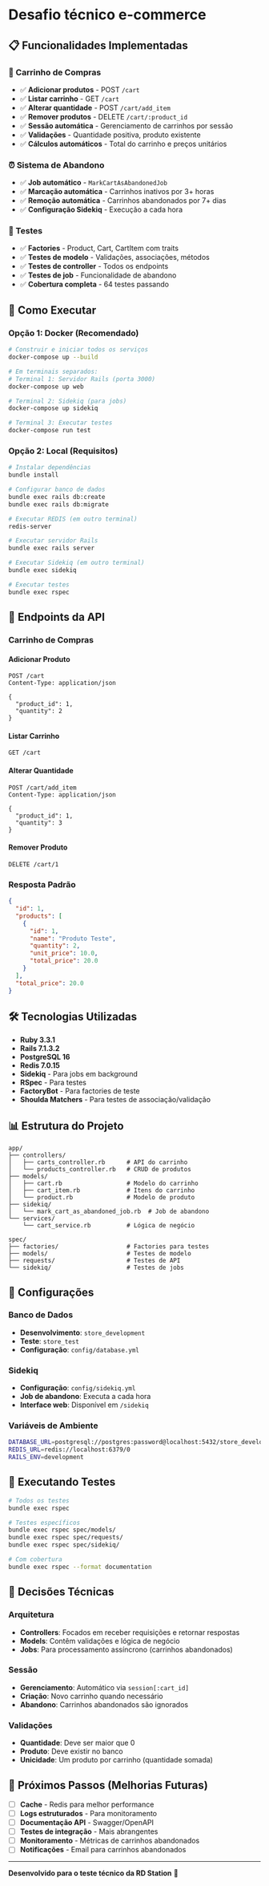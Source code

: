 # Desafio técnico e-commerce

## 📋 **Funcionalidades Implementadas**

### **🛒 Carrinho de Compras**
- ✅ **Adicionar produtos** - POST `/cart`
- ✅ **Listar carrinho** - GET `/cart`
- ✅ **Alterar quantidade** - POST `/cart/add_item`
- ✅ **Remover produtos** - DELETE `/cart/:product_id`
- ✅ **Sessão automática** - Gerenciamento de carrinhos por sessão
- ✅ **Validações** - Quantidade positiva, produto existente
- ✅ **Cálculos automáticos** - Total do carrinho e preços unitários

### **⏰ Sistema de Abandono**
- ✅ **Job automático** - `MarkCartAsAbandonedJob`
- ✅ **Marcação automática** - Carrinhos inativos por 3+ horas
- ✅ **Remoção automática** - Carrinhos abandonados por 7+ dias
- ✅ **Configuração Sidekiq** - Execução a cada hora

### **🧪 Testes**
- ✅ **Factories** - Product, Cart, CartItem com traits
- ✅ **Testes de modelo** - Validações, associações, métodos
- ✅ **Testes de controller** - Todos os endpoints
- ✅ **Testes de job** - Funcionalidade de abandono
- ✅ **Cobertura completa** - 64 testes passando

## 🚀 **Como Executar**

### **Opção 1: Docker (Recomendado)**

```bash
# Construir e iniciar todos os serviços
docker-compose up --build

# Em terminais separados:
# Terminal 1: Servidor Rails (porta 3000)
docker-compose up web

# Terminal 2: Sidekiq (para jobs)
docker-compose up sidekiq

# Terminal 3: Executar testes
docker-compose run test
```

### **Opção 2: Local (Requisitos)**

```bash
# Instalar dependências
bundle install

# Configurar banco de dados
bundle exec rails db:create
bundle exec rails db:migrate

# Executar REDIS (em outro terminal)
redis-server

# Executar servidor Rails
bundle exec rails server

# Executar Sidekiq (em outro terminal)
bundle exec sidekiq

# Executar testes
bundle exec rspec
```

## 📡 **Endpoints da API**

### **Carrinho de Compras**

#### **Adicionar Produto**
```http
POST /cart
Content-Type: application/json

{
  "product_id": 1,
  "quantity": 2
}
```

#### **Listar Carrinho**
```http
GET /cart
```

#### **Alterar Quantidade**
```http
POST /cart/add_item
Content-Type: application/json

{
  "product_id": 1,
  "quantity": 3
}
```

#### **Remover Produto**
```http
DELETE /cart/1
```

### **Resposta Padrão**
```json
{
  "id": 1,
  "products": [
    {
      "id": 1,
      "name": "Produto Teste",
      "quantity": 2,
      "unit_price": 10.0,
      "total_price": 20.0
    }
  ],
  "total_price": 20.0
}
```

## 🛠️ **Tecnologias Utilizadas**

- **Ruby 3.3.1**
- **Rails 7.1.3.2**
- **PostgreSQL 16**
- **Redis 7.0.15**
- **Sidekiq** - Para jobs em background
- **RSpec** - Para testes
- **FactoryBot** - Para factories de teste
- **Shoulda Matchers** - Para testes de associação/validação

## 📊 **Estrutura do Projeto**

```
app/
├── controllers/
│   ├── carts_controller.rb      # API do carrinho
│   └── products_controller.rb   # CRUD de produtos
├── models/
│   ├── cart.rb                  # Modelo do carrinho
│   ├── cart_item.rb             # Itens do carrinho
│   └── product.rb               # Modelo de produto
├── sidekiq/
│   └── mark_cart_as_abandoned_job.rb  # Job de abandono
└── services/
    └── cart_service.rb          # Lógica de negócio

spec/
├── factories/                   # Factories para testes
├── models/                      # Testes de modelo
├── requests/                    # Testes de API
└── sidekiq/                     # Testes de jobs
```

## 🔧 **Configurações**

### **Banco de Dados**
- **Desenvolvimento**: `store_development`
- **Teste**: `store_test`
- **Configuração**: `config/database.yml`

### **Sidekiq**
- **Configuração**: `config/sidekiq.yml`
- **Job de abandono**: Executa a cada hora
- **Interface web**: Disponível em `/sidekiq`

### **Variáveis de Ambiente**
```bash
DATABASE_URL=postgresql://postgres:password@localhost:5432/store_development
REDIS_URL=redis://localhost:6379/0
RAILS_ENV=development
```

## 🧪 **Executando Testes**

```bash
# Todos os testes
bundle exec rspec

# Testes específicos
bundle exec rspec spec/models/
bundle exec rspec spec/requests/
bundle exec rspec spec/sidekiq/

# Com cobertura
bundle exec rspec --format documentation
```

## 📝 **Decisões Técnicas**

### **Arquitetura**
- **Controllers**: Focados em receber requisições e retornar respostas
- **Models**: Contêm validações e lógica de negócio
- **Jobs**: Para processamento assíncrono (carrinhos abandonados)

### **Sessão**
- **Gerenciamento**: Automático via `session[:cart_id]`
- **Criação**: Novo carrinho quando necessário
- **Abandono**: Carrinhos abandonados são ignorados

### **Validações**
- **Quantidade**: Deve ser maior que 0
- **Produto**: Deve existir no banco
- **Unicidade**: Um produto por carrinho (quantidade somada)

## 🚀 **Próximos Passos (Melhorias Futuras)**

- [ ] **Cache** - Redis para melhor performance
- [ ] **Logs estruturados** - Para monitoramento
- [ ] **Documentação API** - Swagger/OpenAPI
- [ ] **Testes de integração** - Mais abrangentes
- [ ] **Monitoramento** - Métricas de carrinhos abandonados
- [ ] **Notificações** - Email para carrinhos abandonados

---

**Desenvolvido para o teste técnico da RD Station** 🚀
